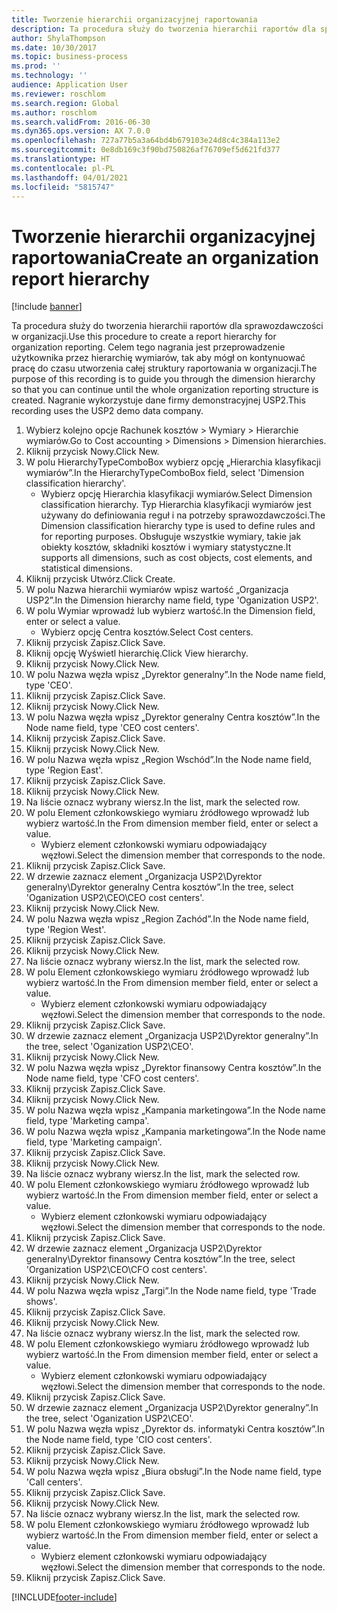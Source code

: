```yaml
---
title: Tworzenie hierarchii organizacyjnej raportowania
description: Ta procedura służy do tworzenia hierarchii raportów dla sprawozdawczości w organizacji.
author: ShylaThompson
ms.date: 10/30/2017
ms.topic: business-process
ms.prod: ''
ms.technology: ''
audience: Application User
ms.reviewer: roschlom
ms.search.region: Global
ms.author: roschlom
ms.search.validFrom: 2016-06-30
ms.dyn365.ops.version: AX 7.0.0
ms.openlocfilehash: 727a77b5a3a64bd4b679103e24d8c4c384a113e2
ms.sourcegitcommit: 0e8db169c3f90bd750826af76709ef5d621fd377
ms.translationtype: HT
ms.contentlocale: pl-PL
ms.lasthandoff: 04/01/2021
ms.locfileid: "5815747"
---
```

# <a name="create-an-organization-report-hierarchy"></a><span data-ttu-id="9a4bc-103">Tworzenie hierarchii organizacyjnej raportowania</span><span class="sxs-lookup"><span data-stu-id="9a4bc-103">Create an organization report hierarchy</span></span>

[!include [banner](../../includes/banner.md)]

<span data-ttu-id="9a4bc-104">Ta procedura służy do tworzenia hierarchii raportów dla sprawozdawczości w organizacji.</span><span class="sxs-lookup"><span data-stu-id="9a4bc-104">Use this procedure to create a report hierarchy for organization reporting.</span></span> <span data-ttu-id="9a4bc-105">Celem tego nagrania jest przeprowadzenie użytkownika przez hierarchię wymiarów, tak aby mógł on kontynuować pracę do czasu utworzenia całej struktury raportowania w organizacji.</span><span class="sxs-lookup"><span data-stu-id="9a4bc-105">The purpose of this recording is to guide you through the dimension hierarchy so that you can continue until the whole organization reporting structure is created.</span></span> <span data-ttu-id="9a4bc-106">Nagranie wykorzystuje dane firmy demonstracyjnej USP2.</span><span class="sxs-lookup"><span data-stu-id="9a4bc-106">This recording uses the USP2 demo data company.</span></span>

1. <span data-ttu-id="9a4bc-107">Wybierz kolejno opcje Rachunek kosztów > Wymiary > Hierarchie wymiarów.</span><span class="sxs-lookup"><span data-stu-id="9a4bc-107">Go to Cost accounting > Dimensions > Dimension hierarchies.</span></span>
2. <span data-ttu-id="9a4bc-108">Kliknij przycisk Nowy.</span><span class="sxs-lookup"><span data-stu-id="9a4bc-108">Click New.</span></span>
3. <span data-ttu-id="9a4bc-109">W polu HierarchyTypeComboBox wybierz opcję „Hierarchia klasyfikacji wymiarów”.</span><span class="sxs-lookup"><span data-stu-id="9a4bc-109">In the HierarchyTypeComboBox field, select 'Dimension classification hierarchy'.</span></span>
    * <span data-ttu-id="9a4bc-110">Wybierz opcję Hierarchia klasyfikacji wymiarów.</span><span class="sxs-lookup"><span data-stu-id="9a4bc-110">Select Dimension classification hierarchy.</span></span> <span data-ttu-id="9a4bc-111">Typ Hierarchia klasyfikacji wymiarów jest używany do definiowania reguł i na potrzeby sprawozdawczości.</span><span class="sxs-lookup"><span data-stu-id="9a4bc-111">The Dimension classification hierarchy type is used to define rules and for reporting purposes.</span></span> <span data-ttu-id="9a4bc-112">Obsługuje wszystkie wymiary, takie jak obiekty kosztów, składniki kosztów i wymiary statystyczne.</span><span class="sxs-lookup"><span data-stu-id="9a4bc-112">It supports all dimensions, such as cost objects, cost elements, and statistical dimensions.</span></span>  
4. <span data-ttu-id="9a4bc-113">Kliknij przycisk Utwórz.</span><span class="sxs-lookup"><span data-stu-id="9a4bc-113">Click Create.</span></span>
5. <span data-ttu-id="9a4bc-114">W polu Nazwa hierarchii wymiarów wpisz wartość „Organizacja USP2”.</span><span class="sxs-lookup"><span data-stu-id="9a4bc-114">In the Dimension hierarchy name field, type 'Oganization USP2'.</span></span>
6. <span data-ttu-id="9a4bc-115">W polu Wymiar wprowadź lub wybierz wartość.</span><span class="sxs-lookup"><span data-stu-id="9a4bc-115">In the Dimension field, enter or select a value.</span></span>
    * <span data-ttu-id="9a4bc-116">Wybierz opcję Centra kosztów.</span><span class="sxs-lookup"><span data-stu-id="9a4bc-116">Select Cost centers.</span></span>  
7. <span data-ttu-id="9a4bc-117">Kliknij przycisk Zapisz.</span><span class="sxs-lookup"><span data-stu-id="9a4bc-117">Click Save.</span></span>
8. <span data-ttu-id="9a4bc-118">Kliknij opcję Wyświetl hierarchię.</span><span class="sxs-lookup"><span data-stu-id="9a4bc-118">Click View hierarchy.</span></span>
9. <span data-ttu-id="9a4bc-119">Kliknij przycisk Nowy.</span><span class="sxs-lookup"><span data-stu-id="9a4bc-119">Click New.</span></span>
10. <span data-ttu-id="9a4bc-120">W polu Nazwa węzła wpisz „Dyrektor generalny”.</span><span class="sxs-lookup"><span data-stu-id="9a4bc-120">In the Node name field, type 'CEO'.</span></span>
11. <span data-ttu-id="9a4bc-121">Kliknij przycisk Zapisz.</span><span class="sxs-lookup"><span data-stu-id="9a4bc-121">Click Save.</span></span>
12. <span data-ttu-id="9a4bc-122">Kliknij przycisk Nowy.</span><span class="sxs-lookup"><span data-stu-id="9a4bc-122">Click New.</span></span>
13. <span data-ttu-id="9a4bc-123">W polu Nazwa węzła wpisz „Dyrektor generalny Centra kosztów”.</span><span class="sxs-lookup"><span data-stu-id="9a4bc-123">In the Node name field, type 'CEO cost centers'.</span></span>
14. <span data-ttu-id="9a4bc-124">Kliknij przycisk Zapisz.</span><span class="sxs-lookup"><span data-stu-id="9a4bc-124">Click Save.</span></span>
15. <span data-ttu-id="9a4bc-125">Kliknij przycisk Nowy.</span><span class="sxs-lookup"><span data-stu-id="9a4bc-125">Click New.</span></span>
16. <span data-ttu-id="9a4bc-126">W polu Nazwa węzła wpisz „Region Wschód”.</span><span class="sxs-lookup"><span data-stu-id="9a4bc-126">In the Node name field, type 'Region East'.</span></span>
17. <span data-ttu-id="9a4bc-127">Kliknij przycisk Zapisz.</span><span class="sxs-lookup"><span data-stu-id="9a4bc-127">Click Save.</span></span>
18. <span data-ttu-id="9a4bc-128">Kliknij przycisk Nowy.</span><span class="sxs-lookup"><span data-stu-id="9a4bc-128">Click New.</span></span>
19. <span data-ttu-id="9a4bc-129">Na liście oznacz wybrany wiersz.</span><span class="sxs-lookup"><span data-stu-id="9a4bc-129">In the list, mark the selected row.</span></span>
20. <span data-ttu-id="9a4bc-130">W polu Element członkowskiego wymiaru źródłowego wprowadź lub wybierz wartość.</span><span class="sxs-lookup"><span data-stu-id="9a4bc-130">In the From dimension member field, enter or select a value.</span></span>
    * <span data-ttu-id="9a4bc-131">Wybierz element członkowski wymiaru odpowiadający węzłowi.</span><span class="sxs-lookup"><span data-stu-id="9a4bc-131">Select the dimension member that corresponds to the node.</span></span>  
21. <span data-ttu-id="9a4bc-132">Kliknij przycisk Zapisz.</span><span class="sxs-lookup"><span data-stu-id="9a4bc-132">Click Save.</span></span>
22. <span data-ttu-id="9a4bc-133">W drzewie zaznacz element „Organizacja USP2\Dyrektor generalny\Dyrektor generalny Centra kosztów”.</span><span class="sxs-lookup"><span data-stu-id="9a4bc-133">In the tree, select 'Oganization USP2\CEO\CEO cost centers'.</span></span>
23. <span data-ttu-id="9a4bc-134">Kliknij przycisk Nowy.</span><span class="sxs-lookup"><span data-stu-id="9a4bc-134">Click New.</span></span>
24. <span data-ttu-id="9a4bc-135">W polu Nazwa węzła wpisz „Region Zachód”.</span><span class="sxs-lookup"><span data-stu-id="9a4bc-135">In the Node name field, type 'Region West'.</span></span>
25. <span data-ttu-id="9a4bc-136">Kliknij przycisk Zapisz.</span><span class="sxs-lookup"><span data-stu-id="9a4bc-136">Click Save.</span></span>
26. <span data-ttu-id="9a4bc-137">Kliknij przycisk Nowy.</span><span class="sxs-lookup"><span data-stu-id="9a4bc-137">Click New.</span></span>
27. <span data-ttu-id="9a4bc-138">Na liście oznacz wybrany wiersz.</span><span class="sxs-lookup"><span data-stu-id="9a4bc-138">In the list, mark the selected row.</span></span>
28. <span data-ttu-id="9a4bc-139">W polu Element członkowskiego wymiaru źródłowego wprowadź lub wybierz wartość.</span><span class="sxs-lookup"><span data-stu-id="9a4bc-139">In the From dimension member field, enter or select a value.</span></span>
    * <span data-ttu-id="9a4bc-140">Wybierz element członkowski wymiaru odpowiadający węzłowi.</span><span class="sxs-lookup"><span data-stu-id="9a4bc-140">Select the dimension member that corresponds to the node.</span></span>  
29. <span data-ttu-id="9a4bc-141">Kliknij przycisk Zapisz.</span><span class="sxs-lookup"><span data-stu-id="9a4bc-141">Click Save.</span></span>
30. <span data-ttu-id="9a4bc-142">W drzewie zaznacz element „Organizacja USP2\Dyrektor generalny”.</span><span class="sxs-lookup"><span data-stu-id="9a4bc-142">In the tree, select 'Oganization USP2\CEO'.</span></span>
31. <span data-ttu-id="9a4bc-143">Kliknij przycisk Nowy.</span><span class="sxs-lookup"><span data-stu-id="9a4bc-143">Click New.</span></span>
32. <span data-ttu-id="9a4bc-144">W polu Nazwa węzła wpisz „Dyrektor finansowy Centra kosztów”.</span><span class="sxs-lookup"><span data-stu-id="9a4bc-144">In the Node name field, type 'CFO cost centers'.</span></span>
33. <span data-ttu-id="9a4bc-145">Kliknij przycisk Zapisz.</span><span class="sxs-lookup"><span data-stu-id="9a4bc-145">Click Save.</span></span>
34. <span data-ttu-id="9a4bc-146">Kliknij przycisk Nowy.</span><span class="sxs-lookup"><span data-stu-id="9a4bc-146">Click New.</span></span>
35. <span data-ttu-id="9a4bc-147">W polu Nazwa węzła wpisz „Kampania marketingowa”.</span><span class="sxs-lookup"><span data-stu-id="9a4bc-147">In the Node name field, type 'Marketing campa'.</span></span>
36. <span data-ttu-id="9a4bc-148">W polu Nazwa węzła wpisz „Kampania marketingowa”.</span><span class="sxs-lookup"><span data-stu-id="9a4bc-148">In the Node name field, type 'Marketing campaign'.</span></span>
37. <span data-ttu-id="9a4bc-149">Kliknij przycisk Zapisz.</span><span class="sxs-lookup"><span data-stu-id="9a4bc-149">Click Save.</span></span>
38. <span data-ttu-id="9a4bc-150">Kliknij przycisk Nowy.</span><span class="sxs-lookup"><span data-stu-id="9a4bc-150">Click New.</span></span>
39. <span data-ttu-id="9a4bc-151">Na liście oznacz wybrany wiersz.</span><span class="sxs-lookup"><span data-stu-id="9a4bc-151">In the list, mark the selected row.</span></span>
40. <span data-ttu-id="9a4bc-152">W polu Element członkowskiego wymiaru źródłowego wprowadź lub wybierz wartość.</span><span class="sxs-lookup"><span data-stu-id="9a4bc-152">In the From dimension member field, enter or select a value.</span></span>
    * <span data-ttu-id="9a4bc-153">Wybierz element członkowski wymiaru odpowiadający węzłowi.</span><span class="sxs-lookup"><span data-stu-id="9a4bc-153">Select the dimension member that corresponds to the node.</span></span>  
41. <span data-ttu-id="9a4bc-154">Kliknij przycisk Zapisz.</span><span class="sxs-lookup"><span data-stu-id="9a4bc-154">Click Save.</span></span>
42. <span data-ttu-id="9a4bc-155">W drzewie zaznacz element „Organizacja USP2\Dyrektor generalny\Dyrektor finansowy Centra kosztów”.</span><span class="sxs-lookup"><span data-stu-id="9a4bc-155">In the tree, select 'Organization USP2\CEO\CFO cost centers'.</span></span>
43. <span data-ttu-id="9a4bc-156">Kliknij przycisk Nowy.</span><span class="sxs-lookup"><span data-stu-id="9a4bc-156">Click New.</span></span>
44. <span data-ttu-id="9a4bc-157">W polu Nazwa węzła wpisz „Targi”.</span><span class="sxs-lookup"><span data-stu-id="9a4bc-157">In the Node name field, type 'Trade shows'.</span></span>
45. <span data-ttu-id="9a4bc-158">Kliknij przycisk Zapisz.</span><span class="sxs-lookup"><span data-stu-id="9a4bc-158">Click Save.</span></span>
46. <span data-ttu-id="9a4bc-159">Kliknij przycisk Nowy.</span><span class="sxs-lookup"><span data-stu-id="9a4bc-159">Click New.</span></span>
47. <span data-ttu-id="9a4bc-160">Na liście oznacz wybrany wiersz.</span><span class="sxs-lookup"><span data-stu-id="9a4bc-160">In the list, mark the selected row.</span></span>
48. <span data-ttu-id="9a4bc-161">W polu Element członkowskiego wymiaru źródłowego wprowadź lub wybierz wartość.</span><span class="sxs-lookup"><span data-stu-id="9a4bc-161">In the From dimension member field, enter or select a value.</span></span>
    * <span data-ttu-id="9a4bc-162">Wybierz element członkowski wymiaru odpowiadający węzłowi.</span><span class="sxs-lookup"><span data-stu-id="9a4bc-162">Select the dimension member that corresponds to the node.</span></span>  
49. <span data-ttu-id="9a4bc-163">Kliknij przycisk Zapisz.</span><span class="sxs-lookup"><span data-stu-id="9a4bc-163">Click Save.</span></span>
50. <span data-ttu-id="9a4bc-164">W drzewie zaznacz element „Organizacja USP2\Dyrektor generalny”.</span><span class="sxs-lookup"><span data-stu-id="9a4bc-164">In the tree, select 'Oganization USP2\CEO'.</span></span>
51. <span data-ttu-id="9a4bc-165">W polu Nazwa węzła wpisz „Dyrektor ds. informatyki Centra kosztów”.</span><span class="sxs-lookup"><span data-stu-id="9a4bc-165">In the Node name field, type 'CIO cost centers'.</span></span>
52. <span data-ttu-id="9a4bc-166">Kliknij przycisk Zapisz.</span><span class="sxs-lookup"><span data-stu-id="9a4bc-166">Click Save.</span></span>
53. <span data-ttu-id="9a4bc-167">Kliknij przycisk Nowy.</span><span class="sxs-lookup"><span data-stu-id="9a4bc-167">Click New.</span></span>
54. <span data-ttu-id="9a4bc-168">W polu Nazwa węzła wpisz „Biura obsługi”.</span><span class="sxs-lookup"><span data-stu-id="9a4bc-168">In the Node name field, type 'Call centers'.</span></span>
55. <span data-ttu-id="9a4bc-169">Kliknij przycisk Zapisz.</span><span class="sxs-lookup"><span data-stu-id="9a4bc-169">Click Save.</span></span>
56. <span data-ttu-id="9a4bc-170">Kliknij przycisk Nowy.</span><span class="sxs-lookup"><span data-stu-id="9a4bc-170">Click New.</span></span>
57. <span data-ttu-id="9a4bc-171">Na liście oznacz wybrany wiersz.</span><span class="sxs-lookup"><span data-stu-id="9a4bc-171">In the list, mark the selected row.</span></span>
58. <span data-ttu-id="9a4bc-172">W polu Element członkowskiego wymiaru źródłowego wprowadź lub wybierz wartość.</span><span class="sxs-lookup"><span data-stu-id="9a4bc-172">In the From dimension member field, enter or select a value.</span></span>
    * <span data-ttu-id="9a4bc-173">Wybierz element członkowski wymiaru odpowiadający węzłowi.</span><span class="sxs-lookup"><span data-stu-id="9a4bc-173">Select the dimension member that corresponds to the node.</span></span>  
59. <span data-ttu-id="9a4bc-174">Kliknij przycisk Zapisz.</span><span class="sxs-lookup"><span data-stu-id="9a4bc-174">Click Save.</span></span>



[!INCLUDE[footer-include](../../../includes/footer-banner.md)]